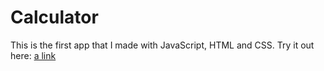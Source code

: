 # Calculator
This is the first app that I made with JavaScript, HTML and CSS.
Try it out here: [a link](https://richardtrombitas.github.io/Calculator/)
